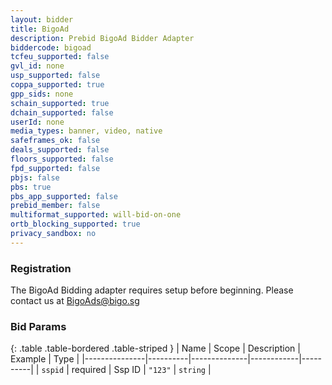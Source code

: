 ```yaml
---
layout: bidder
title: BigoAd
description: Prebid BigoAd Bidder Adapter
biddercode: bigoad
tcfeu_supported: false
gvl_id: none
usp_supported: false
coppa_supported: true
gpp_sids: none
schain_supported: true
dchain_supported: false
userId: none
media_types: banner, video, native
safeframes_ok: false
deals_supported: false
floors_supported: false
fpd_supported: false
pbjs: false
pbs: true
pbs_app_supported: false
prebid_member: false
multiformat_supported: will-bid-on-one
ortb_blocking_supported: true
privacy_sandbox: no
---
```


### Registration

The BigoAd Bidding adapter requires setup before beginning. Please contact us at <BigoAds@bigo.sg>

### Bid Params

{: .table .table-bordered .table-striped }
| Name          | Scope    | Description  | Example    | Type     |
|---------------|----------|--------------|------------|----------|
| `sspid`       | required | Ssp ID       | `"123"`    | `string` |
